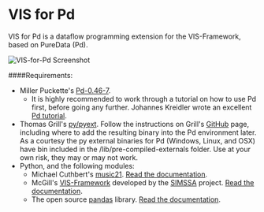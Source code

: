 # VIS for Pd
VIS for Pd is a dataflow programming extension for the VIS-Framework, based on PureData (Pd).

![VIS-for-Pd Screenshot](https://cdn.rawgit.com/ELVIS-Project/VIS-for-Pd/master/images/VIS-for-Pd-Screenshot.svg)

####Requirements:
- Miller Puckette's [Pd-0.46-7](http://msp.ucsd.edu/software.html]).
  - It is highly recommended to work through a tutorial on how to use Pd first, before going any further. Johannes Kreidler wrote an excellent [Pd tutorial](http://www.pd-tutorial.com).
- Thomas Grill's [py/pyext](https://github.com/grrrr/py). Follow the instructions on Grill's [GitHub](https://github.com/grrrr/py) page, including where to add the resulting binary into the Pd environment later. As a courtesy the py external binaries for Pd (Windows, Linux, and OSX) have bin included in the /lib/pre-compiled-externals folder. Use at your own risk, they may or may not work. 
- Python, and the following modules:
  - Michael Cuthbert's [music21](https://github.com/cuthbertLab/music21). [Read the documentation](http://web.mit.edu/music21/doc/about/what.html).
  - McGill's [VIS-Framework](https://github.com/ELVIS-Project/vis-framework) developed by the [SIMSSA](https://simssa.ca) project. [Read the documentation](http://vis-framework.readthedocs.org/en/latest/).
  - The open source [pandas](https://github.com/pydata/pandas) library. [Read the documentation](http://pandas.pydata.org/pandas-docs/stable/10min.html).



